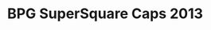 ---
title: BPG SuperSquare Caps 2013
transform: 1
published_at: 2015-09-18
desktop: http://fonts.ge/ka/font/742/BPG-SuperSquare-Caps-2013
---